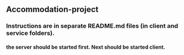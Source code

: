 ## Accommodation-project

### Instructions are in separate README.md files (in client and service folders).

#### the server should be started first. Next should be started client.
